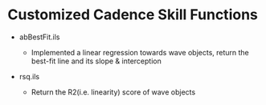 # Customized Cadence Skill Functions

* abBestFit.ils
  * Implemented a linear regression towards wave objects, return the best-fit line and its slope & interception
 
* rsq.ils
  * Return the R2(i.e. linearity) score of wave objects 
